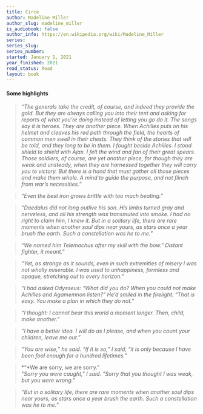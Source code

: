 ```yaml
---
title: Circe
author: Madeline Miller
author_slug: madeline_miller
is_audiobook: false
author_info: https://en.wikipedia.org/wiki/Madeline_Miller
series: 
series_slug: 
series_number: 
started: January 1, 2021
year_finished: 2021
read_status: Read
layout: book
---
```



#### Some highlights

> *“The generals take the credit, of course, and indeed they provide the gold. But they are always calling you into their tent and asking for reports of what you’re doing instead of letting you go do it. The songs say it is heroes. They are another piece. When Achilles puts on his helmet and cleaves his red path through the field, the hearts of common men swell in their chests. They think of the stories that will be told, and they long to be in them. I fought beside Achilles. I stood shield to shield with Ajax. I felt the wind and fan of their great spears. Those soldiers, of course, are yet another piece, for though they are weak and unsteady, when they are harnessed together they will carry you to victory. But there is a hand that must gather all those pieces and make them whole. A mind to guide the purpose, and not flinch from war’s necessities.”*

> *“Even the best iron grows brittle with too much beating.”*

> *“Daedalus did not long outlive his son. His limbs turned gray and nerveless, and all his strength was transmuted into smoke. I had no right to claim him, I knew it. But in a solitary life, there are rare moments when another soul dips near yours, as stars once a year brush the earth. Such a constellation was he to me.”*

> *“We named him Telemachus after my skill with the bow.” Distant fighter, it meant.”*

> *“Yet, as strange as it sounds, even in such extremities of misery I was not wholly miserable. I was used to unhappiness, formless and opaque, stretching out to every horizon.”*

> *“I had asked Odysseus: “What did you do? When you could not make Achilles and Agamemnon listen?”*
> *He’d smiled in the firelight. “That is easy. You make a plan in which they do not.”*

> *“I thought: I cannot bear this world a moment longer. Then, child, make another.”*

> *“I have a better idea. I will do as I please, and when you count your children, leave me out.”*

> *“You are wise,” he said.*
> *“If it is so,” I said, “it is only because I have been fool enough for a hundred lifetimes.”*

> *“*We are sorry, we are sorry."  
>"*Sorry you were caught," I said. "Sorry that you thought I was weak, but you were wrong."*

> *“But in a solitary life, there are rare moments when another soul dips near yours, as stars once a year brush the earth. Such a constellation was he to me.”*

